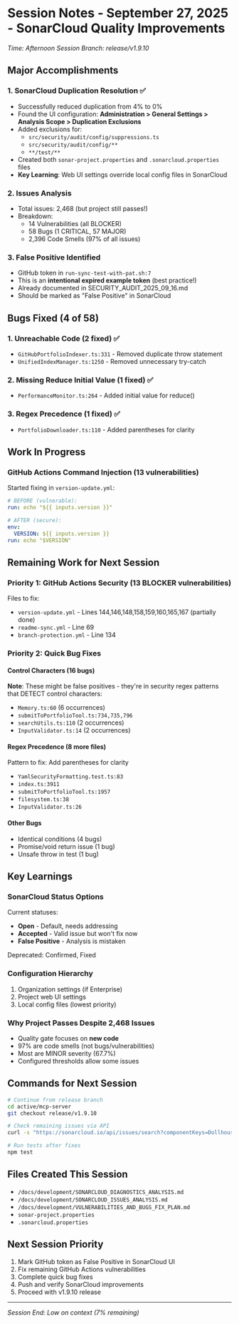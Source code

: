 # Session Notes - September 27, 2025 - SonarCloud Quality Improvements
*Time: Afternoon Session*
*Branch: release/v1.9.10*

## Major Accomplishments

### 1. SonarCloud Duplication Resolution ✅
- Successfully reduced duplication from 4% to 0%
- Found the UI configuration: **Administration > General Settings > Analysis Scope > Duplication Exclusions**
- Added exclusions for:
  - `src/security/audit/config/suppressions.ts`
  - `src/security/audit/config/**`
  - `**/test/**`
- Created both `sonar-project.properties` and `.sonarcloud.properties` files
- **Key Learning**: Web UI settings override local config files in SonarCloud

### 2. Issues Analysis
- Total issues: 2,468 (but project still passes!)
- Breakdown:
  - 14 Vulnerabilities (all BLOCKER)
  - 58 Bugs (1 CRITICAL, 57 MAJOR)
  - 2,396 Code Smells (97% of all issues)

### 3. False Positive Identified
- GitHub token in `run-sync-test-with-pat.sh:7`
- This is an **intentional expired example token** (best practice!)
- Already documented in SECURITY_AUDIT_2025_09_16.md
- Should be marked as "False Positive" in SonarCloud

## Bugs Fixed (4 of 58)

### 1. Unreachable Code (2 fixed) ✅
- `GitHubPortfolioIndexer.ts:331` - Removed duplicate throw statement
- `UnifiedIndexManager.ts:1250` - Removed unnecessary try-catch

### 2. Missing Reduce Initial Value (1 fixed) ✅
- `PerformanceMonitor.ts:264` - Added initial value for reduce()

### 3. Regex Precedence (1 fixed) ✅
- `PortfolioDownloader.ts:110` - Added parentheses for clarity

## Work In Progress

### GitHub Actions Command Injection (13 vulnerabilities)
Started fixing in `version-update.yml`:
```yaml
# BEFORE (vulnerable):
run: echo "${{ inputs.version }}"

# AFTER (secure):
env:
  VERSION: ${{ inputs.version }}
run: echo "$VERSION"
```

## Remaining Work for Next Session

### Priority 1: GitHub Actions Security (13 BLOCKER vulnerabilities)
Files to fix:
- `version-update.yml` - Lines 144,146,148,158,159,160,165,167 (partially done)
- `readme-sync.yml` - Line 69
- `branch-protection.yml` - Line 134

### Priority 2: Quick Bug Fixes

#### Control Characters (16 bugs)
**Note**: These might be false positives - they're in security regex patterns that DETECT control characters:
- `Memory.ts:60` (6 occurrences)
- `submitToPortfolioTool.ts:734,735,796`
- `searchUtils.ts:110` (2 occurrences)
- `InputValidator.ts:14` (2 occurrences)

#### Regex Precedence (8 more files)
Pattern to fix: Add parentheses for clarity
- `YamlSecurityFormatting.test.ts:83`
- `index.ts:3911`
- `submitToPortfolioTool.ts:1957`
- `filesystem.ts:38`
- `InputValidator.ts:26`

#### Other Bugs
- Identical conditions (4 bugs)
- Promise/void return issue (1 bug)
- Unsafe throw in test (1 bug)

## Key Learnings

### SonarCloud Status Options
Current statuses:
- **Open** - Default, needs addressing
- **Accepted** - Valid issue but won't fix now
- **False Positive** - Analysis is mistaken

Deprecated: Confirmed, Fixed

### Configuration Hierarchy
1. Organization settings (if Enterprise)
2. Project web UI settings
3. Local config files (lowest priority)

### Why Project Passes Despite 2,468 Issues
- Quality gate focuses on **new code**
- 97% are code smells (not bugs/vulnerabilities)
- Most are MINOR severity (67.7%)
- Configured thresholds allow some issues

## Commands for Next Session

```bash
# Continue from release branch
cd active/mcp-server
git checkout release/v1.9.10

# Check remaining issues via API
curl -s "https://sonarcloud.io/api/issues/search?componentKeys=DollhouseMCP_mcp-server&resolved=false&types=VULNERABILITY,BUG&ps=100" | jq

# Run tests after fixes
npm test
```

## Files Created This Session
- `/docs/development/SONARCLOUD_DIAGNOSTICS_ANALYSIS.md`
- `/docs/development/SONARCLOUD_ISSUES_ANALYSIS.md`
- `/docs/development/VULNERABILITIES_AND_BUGS_FIX_PLAN.md`
- `sonar-project.properties`
- `.sonarcloud.properties`

## Next Session Priority
1. Mark GitHub token as False Positive in SonarCloud UI
2. Fix remaining GitHub Actions vulnerabilities
3. Complete quick bug fixes
4. Push and verify SonarCloud improvements
5. Proceed with v1.9.10 release

---
*Session End: Low on context (7% remaining)*